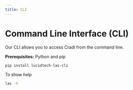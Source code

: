 ```yaml
---
title: CLI
---
```


# Command Line Interface (CLI)

Our CLI allows you to access Cradl from the command line.

**Prerequisites:** Python and pip

```bash
pip install lucidtech-las-cli
```

To show help

```bash
las -h
```
